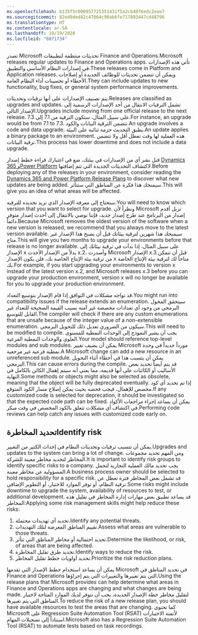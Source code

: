 ```yaml
---
ms.openlocfilehash: b135f5c000957725351431f5a2cb48f6edc2eae7
ms.sourcegitcommit: 82ed9ded42c47064c90ab6fe717893447cd48796
ms.translationtype: HT
ms.contentlocale: ar-SA
ms.lasthandoff: 10/19/2020
ms.locfileid: "6071734"
---
```

<span data-ttu-id="ad59a-101">تصدر Microsoft تحديثات منتظمة لتطبيقات Finance and Operations.</span><span class="sxs-lookup"><span data-stu-id="ad59a-101">Microsoft releases regular updates to Finance and Operations apps.</span></span> <span data-ttu-id="ad59a-102">تأتي هذه الإصدارات في إصدارات النظام الأساسي والتطبيق.</span><span class="sxs-lookup"><span data-stu-id="ad59a-102">These releases come in Platform and Application releases.</span></span> <span data-ttu-id="ad59a-103">ويمكن أن تتضمن تحديثات للوظائف الجديدة أو إصلاحات الأخطاء أو تحسينات أداء النظام العامة.</span><span class="sxs-lookup"><span data-stu-id="ad59a-103">They can include updates to new functionality, bug fixes, or general system performance improvements.</span></span>

<span data-ttu-id="ad59a-104">يتم تصنيف الإصدارات على أنها ترقيات وتحديثات.</span><span class="sxs-lookup"><span data-stu-id="ad59a-104">Releases are classified as upgrades and updates.</span></span> <span data-ttu-id="ad59a-105">تشمل الترقيات الانتقال من أحد الإصدارات الرسمية إلى الإصدار التالي.</span><span class="sxs-lookup"><span data-stu-id="ad59a-105">Upgrades include moving from one official release to the next release.</span></span> <span data-ttu-id="ad59a-106">على سبيل المثال، ستكون الترقية من 7.1 إلى 7.3.</span><span class="sxs-lookup"><span data-stu-id="ad59a-106">For instance, an upgrade would be from 7.1 to 7.3.</span></span> <span data-ttu-id="ad59a-107">تتضمن الترقية البيانات والكود.</span><span class="sxs-lookup"><span data-stu-id="ad59a-107">An upgrade involves a code and data upgrade.</span></span>
<span data-ttu-id="ad59a-108">يطبق التحديث حزمة ثنائية على البيئة.</span><span class="sxs-lookup"><span data-stu-id="ad59a-108">An update applies a binary package to an environment.</span></span> <span data-ttu-id="ad59a-109">هذه العملية لها وقت تعطل أقل ولا تتضمن ترقية البيانات.</span><span class="sxs-lookup"><span data-stu-id="ad59a-109">This process has lower downtime and does not include a data upgrade.</span></span>

<span data-ttu-id="ad59a-110">قبل نشر أي من الإصدارات في بيئتك، ضع في اعتبارك قراءة خطط إصدار [Dynamics 365 وPower Platform](https://docs.microsoft.com/dynamics365/release-plans/?azure-portal=true) لاكتشاف التحديثات الجديدة التي تتم إضافتها.</span><span class="sxs-lookup"><span data-stu-id="ad59a-110">Before deploying any of the releases in your environment, consider reading the [Dynamics 365 and Power Platform Release Plans](https://docs.microsoft.com/dynamics365/release-plans/?azure-portal=true) to discover what new updates are being added.</span></span> <span data-ttu-id="ad59a-111">سيمنحك هذا فكرة عن المناطق التي ستتأثر.</span><span class="sxs-lookup"><span data-stu-id="ad59a-111">This will give you an idea of what areas will be affected.</span></span>

<span data-ttu-id="ad59a-112">ستحتاج إلى معرفة الإصدار الذي تريد تحديده للترقية.</span><span class="sxs-lookup"><span data-stu-id="ad59a-112">You will need to know which version that you want to select for upgrade.</span></span> <span data-ttu-id="ad59a-113">ونظراً لأن Microsoft تزيل أقدم إصدار من البرنامج عند طرح إصدار جديد، فإننا نوصي بالانتقال إلى أحدث إصدار متوفر دائماً.</span><span class="sxs-lookup"><span data-stu-id="ad59a-113">Because Microsoft removes the oldest version of the software when a new version is released, we recommend that you always move to the latest version available.</span></span> <span data-ttu-id="ad59a-114">سيمنحك هذا شهرين لترقية بيئاتك قبل أن يصبح هذا الإصدار غير متاح.</span><span class="sxs-lookup"><span data-stu-id="ad59a-114">This will give you two months to upgrade your environments before that release is no longer available.</span></span> <span data-ttu-id="ad59a-115">على سبيل المثال، إذا بدأت في ترقية بيئاتك إلى الإصدار x بدلاً من الإصدار الأحدث x.2، وأصدرت Microsoft الإصدار x.3 قبل أن تتمكن من ترقية بيئة الإنتاج الخاصة بك، فلن يكون الإصدار x متاحاً لك لترقية بيئة الإنتاج الخاصة بك.</span><span class="sxs-lookup"><span data-stu-id="ad59a-115">For example, if you start upgrading your environments to version x instead of the latest version x.2, and Microsoft releases x.3 before you can upgrade your production environment, version x will no longer be available for you to upgrade your production environment.</span></span>

<span data-ttu-id="ad59a-116">قد تواجه مشكلات في التوافق إذا قام الإصدار بتوسيع التعداد.</span><span class="sxs-lookup"><span data-stu-id="ad59a-116">You might run into compatibility issues if the release extends an enumeration.</span></span> <span data-ttu-id="ad59a-117">سيتحقق المحول البرمجي من وجود أي تعدادات مخصصة غير آمنة بسبب القيمة الصحيحة للتعداد غير القابل للتوسيع.</span><span class="sxs-lookup"><span data-stu-id="ad59a-117">The compiler will check if there are any custom enumerations that are unsafe because of the integer value of a non-extensible enumeration.</span></span> <span data-ttu-id="ad59a-118">سيكون من الضروري تعديل ذلك للتحويل البرمجي.</span><span class="sxs-lookup"><span data-stu-id="ad59a-118">This will need to be modified to compile.</span></span>
<span data-ttu-id="ad59a-119">يجب أن يشير النموذج إلى الوحدات النمطية للمستوى العلوي والوحدات النمطية الفرعية.</span><span class="sxs-lookup"><span data-stu-id="ad59a-119">Your model should reference top-level modules and sub modules.</span></span> <span data-ttu-id="ad59a-120">يمكن أن يضيف تغيير Microsoft مورداً جديداً في وحدة نمطية فرعية غير مرجعية.</span><span class="sxs-lookup"><span data-stu-id="ad59a-120">A Microsoft change can add a new resource in an unreferenced sub module.</span></span>
<span data-ttu-id="ad59a-121">يمكن أن يتسبب هذا في أخطاء أثناء التحويل البرمجي.</span><span class="sxs-lookup"><span data-stu-id="ad59a-121">This can cause errors during the compile.</span></span> <span data-ttu-id="ad59a-122">قد يتم أيضاً تحديد بعض الأساليب أو الكائنات على أنها قديمة، مما يعني أنه سيتم إهمال الكائن بالكامل في النهاية.</span><span class="sxs-lookup"><span data-stu-id="ad59a-122">Some methods or objects might also be selected as obsolete, meaning that the object will be fully deprecated eventually.</span></span> <span data-ttu-id="ad59a-123">إذا تم تحديد أي كود مخصص للإهمال، فيجب فحصه بحيث يمكن إصلاح مسار الكود المتوقع.</span><span class="sxs-lookup"><span data-stu-id="ad59a-123">If any customized code is selected for deprecation, it should be investigated so that the expected code path can be fixed.</span></span> <span data-ttu-id="ad59a-124">يمكن أن يساعد إجراء مراجعات الأكواد في اكتشاف أي مشكلات تتعلق بالكود المخصص في وقت مبكر.</span><span class="sxs-lookup"><span data-stu-id="ad59a-124">Performing code reviews can help catch any issues with customized code early on.</span></span>

## <a name="identify-risk"></a><span data-ttu-id="ad59a-125">تحديد المخاطرة</span><span class="sxs-lookup"><span data-stu-id="ad59a-125">Identify risk</span></span>

<span data-ttu-id="ad59a-126">يمكن أن تتسبب ترقيات وتحديثات النظام في إحداث الكثير من التغيير.</span><span class="sxs-lookup"><span data-stu-id="ad59a-126">Upgrades and updates to the system can bring a lot of change.</span></span> <span data-ttu-id="ad59a-127">ومن المهم تحديد مجموعات المخاطر لتحديد مخاطر معينة للشركة.</span><span class="sxs-lookup"><span data-stu-id="ad59a-127">It is important to identify risk groups to identify specific risks to a company.</span></span> <span data-ttu-id="ad59a-128">يجب تحديد مالك العملية التجارية لتحمل المسؤولية عن مخاطر معينة.</span><span class="sxs-lookup"><span data-stu-id="ad59a-128">A business process owner should be selected to hold responsibility for a specific risk.</span></span> <span data-ttu-id="ad59a-129">قد تشمل بعض المخاطر فترة تعطل عن ترقية النظام، أو توفر الموارد للاختبار، أو التطوير الإضافي.</span><span class="sxs-lookup"><span data-stu-id="ad59a-129">Some risks might include downtime to upgrade the system, availability of resources to test, or additional development.</span></span> <span data-ttu-id="ad59a-130">قد يساعد تطبيق بعض مهارات إدارة المخاطر في تقليل هذه المخاطر:</span><span class="sxs-lookup"><span data-stu-id="ad59a-130">Applying some risk management skills might help reduce these risks:</span></span> 

1. <span data-ttu-id="ad59a-131">تحديد أي تهديدات محتملة.</span><span class="sxs-lookup"><span data-stu-id="ad59a-131">Identify any potential threats.</span></span> 
1. <span data-ttu-id="ad59a-132">تقييم المناطق المعرضة لتلك التهديدات.</span><span class="sxs-lookup"><span data-stu-id="ad59a-132">Assess what areas are vulnerable to those threats.</span></span> 
1. <span data-ttu-id="ad59a-133">تحديد احتمالية أو مخاطر المناطق التي تتأثر.</span><span class="sxs-lookup"><span data-stu-id="ad59a-133">Determine the likelihood, or risk, of areas that are being affected.</span></span> 
1. <span data-ttu-id="ad59a-134">تحديد طرق تقليل المخاطرة.</span><span class="sxs-lookup"><span data-stu-id="ad59a-134">Identify ways to reduce the risk.</span></span> 
1. <span data-ttu-id="ad59a-135">تحديد أولويات خطط تقليل المخاطر.</span><span class="sxs-lookup"><span data-stu-id="ad59a-135">Prioritize the risk reduction plans.</span></span>
 

<span data-ttu-id="ad59a-136">يمكن أن يساعد استخدام خطط الإصدار التي تقدمها Microsoft في تحديد المناطق في Finance and Operations التي يتم تغييرها والتغييرات التي يتم إجراؤها.</span><span class="sxs-lookup"><span data-stu-id="ad59a-136">Using the release plans that Microsoft provides can help determine what areas in Finance and Operations apps are changing and what changes are being made.</span></span> <span data-ttu-id="ad59a-137">لتقليل مخاطر خطة الإصدار الجديدة، يجب أن تتوفر لديك الموارد المتاحة لاختبار المناطق التي يتم تغييرها.</span><span class="sxs-lookup"><span data-stu-id="ad59a-137">To reduce the risk of a new release plan, you should have available resources to test the areas that are changing.</span></span> <span data-ttu-id="ad59a-138">كما تحتوي Microsoft على Regression Suite Automation Tool (RSAT) لأتمتة الاختبارات استناداً إلى تسجيلات المهام.</span><span class="sxs-lookup"><span data-stu-id="ad59a-138">Microsoft also has a Regression Suite Automation Tool (RSAT) to automate tests based on task recordings.</span></span>

